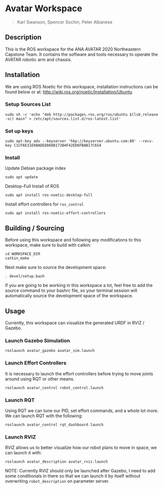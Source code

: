 # Avatar Workspace
> Karl Swanson, Spencer Sochin, Peter Albanese

## Description
This is the ROS workspace for the ANA AVATAR 2020 Northeastern Capstone Team. It contains the software and tools necessary to
operate the AVATAR robotic arm and chassis.

## Installation
We are using ROS Noetic for this workspace, installation instructions can be found below or at: http://wiki.ros.org/noetic/Installation/Ubuntu

### Setup Sources List
```
sudo sh -c 'echo "deb http://packages.ros.org/ros/ubuntu $(lsb_release -sc) main" > /etc/apt/sources.list.d/ros-latest.list'
```

### Set up keys
```
sudo apt-key adv --keyserver 'hkp://keyserver.ubuntu.com:80' --recv-key C1CF6E31E6BADE8868B172B4F42ED6FBAB17C654
```

### Install
Update Debian package index
```
sudo apt update
```
Desktop-Full Install of ROS
```
sudo apt install ros-noetic-desktop-full
```
Install effort controllers for `ros_control`
```
sudo apt install ros-noetic-effort-controllers
```

## Building / Sourcing
Before using this workspace and following any modifications to this workspace, make sure to build with catkin:
```
cd WORKSPACE_DIR
catkin_make
```
Next make sure to source the development space:
```
. devel/setup.bash
```
If you are going to be working in this workspace a lot, feel free to add the source command to your bashrc file, so your
terminal session will automatically source the development space of the workspace.

## Usage
Currently, this workspace can visualize the generated URDF in RVIZ / Gazebo.

### Launch Gazebo Simulation
```
roslaunch avatar_gazebo avatar_sim.launch
```

### Launch Effort Controllers
It is necessary to launch the effort controllers before trying to move joints around using RQT or other means.
```
roslaunch avatar_control robot_control.launch
```

### Launch RQT
Using RQT we can tune our PID, set effort commands, and a whole lot more. We can launch RQT with the following:
```
roslaunch avatar_control rqt_dashboard.launch
```

### Launch RVIZ
RVIZ allows us to better visualize how our robot plans to move in space, we can launch it with:
```
roslaunch avatar_description avatar_rviz.launch
```

NOTE: Currently RVIZ should only be launched after Gazebo, I need to add some conditionals in there so that we can launch it
by itself without overwriting `robot_description` on parameter server.

